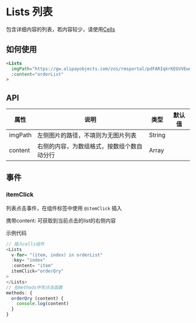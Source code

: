 # Lists 列表
包含详细内容的列表，若内容较少，请使用[Cells](./Cells.md)

## 如何使用

```html
<Lists
  imgPath="https://gw.alipayobjects.com/zos/rmsportal/pdFARIqkrKEGVVEwotFe.svg"
  :content="orderList"
>
```

## API

|属性|说明|类型|默认值|
|--|--|--|--|
|imgPath|左侧图片的路径，不填则为无图片列表|String||
|content|右侧的内容，为数组格式，按数组个数自动分行|Array|||

## 事件

### itemClick

列表点击事件，在组件标签中使用 `@itemClick` 插入

携带content: 可获取到当前点击的list的右侧内容

示例代码
```js
// 插入cells组件
<Lists
  v-for= "(item, index) in orderList"
  :key= "index"
  :content= "item"
  itemClick="orderQry"
>
</Lists>
// 在methods中写点击函数
methods: {
  orderQry (content) {
    console.log(content)
  }
}
```